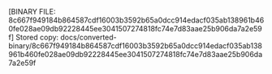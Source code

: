 [BINARY FILE: 8c667f949184b864587cdf16003b3592b65a0dcc914edacf035ab138961b460fe028ae09db92228445ee3041507274818fc74e7d83aae25b906da7a2e59f]
Stored copy: docs/converted-binary/8c667f949184b864587cdf16003b3592b65a0dcc914edacf035ab138961b460fe028ae09db92228445ee3041507274818fc74e7d83aae25b906da7a2e59f
